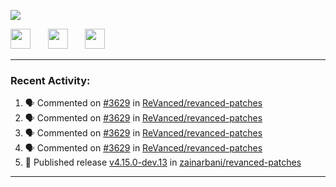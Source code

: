 <p align="left">
  <!-- Typing SVG by DenverCoder1 - https://github.com/DenverCoder1/readme-typing-svg -->
  <a href="https://github.com/DenverCoder1/readme-typing-svg">
    <img src="https://readme-typing-svg.demolab.com/?lines=Hello%2E%2E%2E;Im%20Zain;&font=Fira%20Code&center=false&width=440&height=45&color=00FFFF&vCenter=true&pause=1000&size=22" /></a>
</p>

<p align="left">
  <a href="https://www.youtube.com/@zainarbani"><img width="32px" src="https://www.freeiconspng.com/uploads/youtube-subscribe-png-youtube-subscribe-to-5.png"/></a>
  &#8287;&#8287;&#8287;&#8287;&#8287;
  <a href="mailto:zaintsyariev@gmail.com"><img width="32px" src="https://www.freeiconspng.com/uploads/email-icon--100-flat-vol-2-iconset--graphicloads-18.png"/></a>
  &#8287;&#8287;&#8287;&#8287;&#8287;
  <a href="https://t.me/AnotherZain"><img width="32px" src="https://www.freeiconspng.com/uploads/telegram-icon-1.png"></a>
</p>

---

<h3>Recent Activity:</h3>

<!-- https://github.com/jamesgeorge007/github-activity-readme -->
<!--START_SECTION:activity-->
1. 🗣 Commented on [#3629](https://github.com/ReVanced/revanced-patches/pull/3629#issuecomment-2367305848) in [ReVanced/revanced-patches](https://github.com/ReVanced/revanced-patches)
2. 🗣 Commented on [#3629](https://github.com/ReVanced/revanced-patches/pull/3629#issuecomment-2367284037) in [ReVanced/revanced-patches](https://github.com/ReVanced/revanced-patches)
3. 🗣 Commented on [#3629](https://github.com/ReVanced/revanced-patches/pull/3629#issuecomment-2366879147) in [ReVanced/revanced-patches](https://github.com/ReVanced/revanced-patches)
4. 🗣 Commented on [#3629](https://github.com/ReVanced/revanced-patches/pull/3629#issuecomment-2366875806) in [ReVanced/revanced-patches](https://github.com/ReVanced/revanced-patches)
5. 🚀 Published release [v4.15.0-dev.13](https://github.com/zainarbani/revanced-patches/releases/tag/v4.15.0-dev.13) in [zainarbani/revanced-patches](https://github.com/zainarbani/revanced-patches)
<!--END_SECTION:activity-->

---
